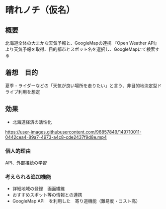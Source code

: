 # 晴れノチ（仮名）


## 概要

北海道全体の大まかな天気予報と、GoogleMapの連携
『Open Weather API』より天気予報を取得、目的都市とスポット名を選択し、GoogleMapにて検索する


## 着想　目的
夏季・ライダーなどの「天気が良い場所を走りたい」と言う、非目的地決定型ドライブ利用を想定


## 効果

- 北海道経済の活性化

https://user-images.githubusercontent.com/96857849/149710011-0442cea4-89a7-4973-a4c8-cde2437f9d8e.mp4



### 個人的理由

 API、外部接続の学習


### 考えられる追加機能

- 詳細地域の登録　画面繊維
- おすすめスポット等の情報との連携
- GoogleMap API　を利用した　寄り道機能（難易度・コスト高）
